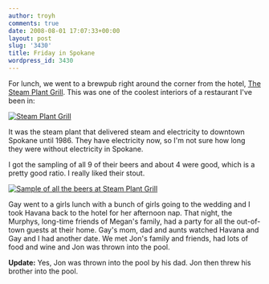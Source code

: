 ```yaml
---
author: troyh
comments: true
date: 2008-08-01 17:07:33+00:00
layout: post
slug: '3430'
title: Friday in Spokane
wordpress_id: 3430
---
```


For lunch, we went to a brewpub right around the corner from the hotel, [The Steam Plant Grill](http://www.steamplantgrill.com/). This was one of the coolest interiors of a restaurant I've been in:

[![Steam Plant Grill](http://farm4.static.flickr.com/3169/2735010651_e0c7839776.jpg)](http://www.flickr.com/photos/troyh/2735010651/)

It was the steam plant that delivered steam and electricity to downtown Spokane until 1986. They have electricity now, so I'm not sure how long they were without electricity in Spokane.

I got the sampling of all 9 of their beers and about 4 were good, which is a pretty good ratio. I really liked their stout.

[![Sample of all the beers at Steam Plant Grill](http://farm4.static.flickr.com/3266/2735011249_b40050eff9.jpg)](http://www.flickr.com/photos/troyh/2735011249/)

Gay went to a girls lunch with a bunch of girls going to the wedding and I took Havana back to the hotel for her afternoon nap. That night, the Murphys, long-time friends of Megan's family, had a party for all the out-of-town guests at their home. Gay's mom, dad and aunts watched Havana and Gay and I had another date. We met Jon's family and friends, had lots of food and wine and Jon was thrown into the pool.

**Update:** Yes, Jon was thrown into the pool by his dad. Jon then threw his brother into the pool.
